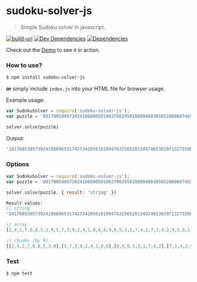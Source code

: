 # sudoku-solver-js

> Simple Sudoku solver in javascript.

[![build-url][build-url-svg]][build-url]
[![Dev Dependencies][dev-dependencies]][dev-dependencies-url]
[![Dependencies][dependencies]][dependencies-url]

Check out the [Demo](https://samirhodzic.github.io/sudoku-solver-js) to see it in action.

### How to use?

```bash
$ npm install sudoku-solver-js
```
**or** 
simply include `index.js` into your HTML file for browser usage.

Example usage:
```javascript
var SudokuSolver = require('sudoku-solver-js');
var puzzle = '001700509573024106800501002700295018009400305652800007465080071000159004908007053';

solver.solve(puzzle)
```
Output:
```javascript
'241768539573924186896531742734295618189476325652813497465382971327159864918647253'
```

### Options

```javascript
var SudokuSolver = require('sudoku-solver-js');
var puzzle = '001700509573024106800501002700295018009400305652800007465080071000159004908007053';

solver.solve(puzzle, { result: 'string' })

Result values: 
// string
'241768539573924186896531742734295618189476325652813497465382971327159864918647253'

// array
[2,4,1,7,6,8,5,3,9,5,7,3,9,2,4,1,8,6,8,9,6,5,3,1,7,4,2,7,3,4,2,9,5,6,1,8,1,8,9,4,7,6,3,2,5,6,5,2,8,1,3,4,9,7,4,6,5,3,8,2,9,7,1,3,2,7,1,5,9,8,6,4,9,1,8,6,4,7,2,5,3]

// chunks (by 9)
[[2,4,1,7,6,8,5,3,9],[5,7,3,9,2,4,1,8,6],[8,9,6,5,3,1,7,4,2],[7,3,4,2,9,5,6,1,8],[1,8,9,4,7,6,3,2,5],[6,5,2,8,1,3,4,9,7],[4,6,5,3,8,2,9,7,1],[3,2,7,1,5,9,8,6,4],[9,1,8,6,4,7,2,5,3]]
```
### Test

```bash
$ npm test
```

[build-url]: https://travis-ci.org/SamirHodzic/sudoku-solver-js
[build-url-svg]: https://travis-ci.org/SamirHodzic/sudoku-solver-js.svg?branch=master
[dependencies]: https://david-dm.org/samirhodzic/sudoku-solver-js.svg
[dependencies-url]: https://david-dm.org/samirhodzic/sudoku-solver-js
[dev-dependencies]: https://david-dm.org/samirhodzic/sudoku-solver-js/dev-status.svg
[dev-dependencies-url]: https://david-dm.org/samirhodzic/sudoku-solver-js?type=dev
